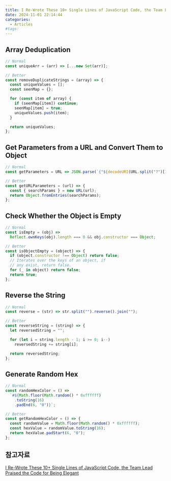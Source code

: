 ```yaml
---
title: I Re-Wrote These 10+ Single Lines of JavaScript Code, the Team Lead Praised the Code for Being Elegant
date: 2024-11-01 22:14:44
categories:
  - Articles
#tags:
---
```

## Array Deduplication

```js
// Normal
const uniqueArr = (arr) => [...new Set(arr)];
```

```js
// Better
const removeDuplicateStrings = (array) => {
  const uniqueValues = [];
  const seenMap = {};

  for (const item of array) {
    if (seenMap[item]) continue;
    seenMap[item] = true;
    uniqueValues.push(item);
  }

  return uniqueValues;
};
```

## Get Parameters from a URL and Convert Them to Object

```js
// Normal
const getParameters = URL => JSON.parse(`{"${decodeURI(URL.split("?")[1]).replace(/"/g, '\\"').replace(/&/g, '","').replace(/=/g, '":"')}"}`
```

```js
// Better
const getURLParameters = (url) => {
  const { searchParams } = new URL(url);
  return Object.fromEntries(searchParams);
};
```

## Check Whether the Object is Empty

```js
// Normal
const isEmpty = (obj) =>
  Reflect.ownKeys(obj).length === 0 && obj.constructor === Object;
```

```js
// Better
const isObjectEmpty = (object) => {
  if (object.constructor !== Object) return false;
  // Iterates over the keys of an object, if
  // any exist, return false.
  for (_ in object) return false;
  return true;
};
```

## Reverse the String

```js
// Normal
const reverse = (str) => str.split("").reverse().join("");
```

```js
// Better
const reverseString = (string) => {
  let reversedString = "";

  for (let i = string.length - 1; i >= 0; i--)
    reversedString += string[i];

  return reversedString;
};
```

## Generate Random Hex

```js
// Normal
const randomHexColor = () =>
  `#${Math.floor(Math.random() * 0xffffff)
    .toString(16)
    .padEnd(6, "0")}`;
```

```js
// Better
const getRandomHexColor = () => {
  const randomValue = Math.floor(Math.random() * 0xffffff);
  const hexValue = randomValue.toString(16);
  return hexValue.padStart(6, "0");
};
```

## 참고자료

[I Re-Wrote These 10+ Single Lines of JavaScript Code, the Team Lead Praised the Code for Being Elegant](https://levelup.gitconnected.com/i-re-wrote-these-10-single-lines-of-javascript-code-the-team-lead-praised-the-code-for-being-668ade4fea71)
